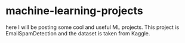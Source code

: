 # machine-learning-projects
here I will be posting some cool and useful ML projects.
This project is EmailSpamDetection and the dataset is taken from Kaggle.
